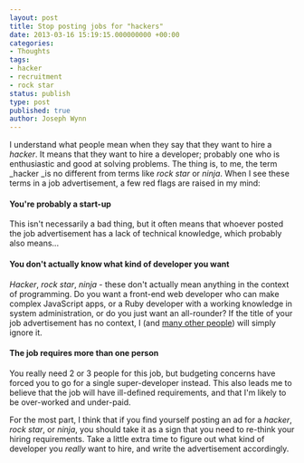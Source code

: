 ```yaml
---
layout: post
title: Stop posting jobs for "hackers"
date: 2013-03-16 15:19:15.000000000 +00:00
categories:
- Thoughts
tags:
- hacker
- recruitment
- rock star
status: publish
type: post
published: true
author: Joseph Wynn
---
```


I understand what people mean when they say that they want to hire a _hacker_. It means that they want to hire a developer; probably one who is enthusiastic and good at solving problems. The thing is, to me, the term _hacker _is no different from terms like _rock star_ or _ninja_. When I see these terms in a job advertisement, a few red flags are raised in my mind:

#### You're probably a start-up

This isn't necessarily a bad thing, but it often means that whoever posted the job advertisement has a lack of technical knowledge, which probably also means...

#### You don't actually know what kind of developer you want

_Hacker_, _rock star_, _ninja_ - these don't actually mean anything in the context of programming. Do you want a front-end web developer who can make complex JavaScript apps, or a Ruby developer with a working knowledge in system administration, or do you just want an all-rounder? If the title of your job advertisement has no context, I (and [many other people](https://news.ycombinator.com/item?id=1757059)) will simply ignore it.

#### The job requires more than one person

You really need 2 or 3 people for this job, but budgeting concerns have forced you to go for a single super-developer instead. This also leads me to believe that the job will have ill-defined requirements, and that I'm likely to be over-worked and under-paid.

For the most part, I think that if you find yourself posting an ad for a _hacker_, _rock star_, or _ninja_, you should take it as a sign that you need to re-think your hiring requirements. Take a little extra time to figure out what kind of developer you _really_ want to hire, and write the advertisement accordingly.